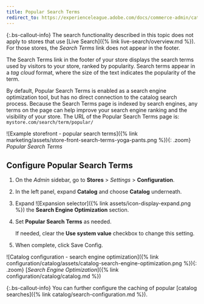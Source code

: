 ```yaml
---
title: Popular Search Terms
redirect_to: https://experienceleague.adobe.com/docs/commerce-admin/catalog/catalog/search/search-terms.html#popular-search-terms
---
```


{:.bs-callout-info}
The search functionality described in this topic does not apply to stores that use [Live Search]({% link live-search/overview.md %}). For those stores, the _Search Terms_ link does not appear in the footer.

The Search Terms link in the footer of your store displays the search terms used by visitors to your store, ranked by popularity. Search terms appear in a _tag cloud_ format, where the size of the text indicates the popularity of the term.

By default, Popular Search Terms is enabled as a search engine optimization tool, but has no direct connection to the catalog search process. Because the Search Terms page is indexed by search engines, any terms on the page can help improve your search engine ranking and the visibility of your store. The URL of the Popular Search Terms page is: `mystore.com/search/term/popular/`

![Example storefront - popular search terms]({% link marketing/assets/store-front-search-terms-yoga-pants.png %}){: .zoom}
_Popular Search Terms_

## Configure Popular Search Terms

1. On the _Admin_ sidebar, go to **Stores** > _Settings_ > **Configuration**.

1. In the left panel, expand **Catalog** and choose **Catalog** underneath.

1. Expand ![Expansion selector]({% link assets/icon-display-expand.png %}) the **Search Engine Optimization** section.

1. Set **Popular Search Terms** as needed.

    If needed, clear the **Use system value** checkbox to change this setting.

1. When complete, click <span class="btn">Save Config</span>.

![Catalog configuration - search engine optimization]({% link configuration/catalog/assets/catalog-search-engine-optimization.png %}){: .zoom}
[_Search Engine Optimization_]({% link configuration/catalog/catalog.md %})

{:.bs-callout-info}
You can further configure the caching of popular [catalog searches]({% link catalog/search-configuration.md %}).
